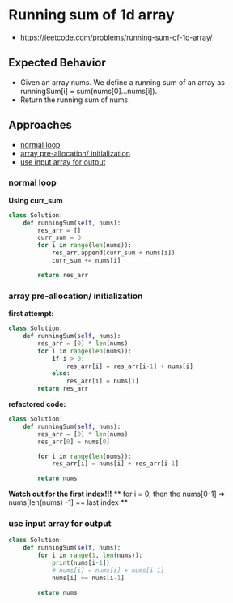 # Running sum of 1d array

- https://leetcode.com/problems/running-sum-of-1d-array/

## Expected Behavior

- Given an array nums. We define a running sum of an array as runningSum[i] = sum(nums[0]…nums[i]).
- Return the running sum of nums.

## Approaches

- [normal loop](#normal-loop)
- [array pre-allocation/ initialization](#array-pre-allocation-initialization)
- [use input array for output](#use-input-array-for-output)

### normal loop

**Using curr_sum**

```python
class Solution:
    def runningSum(self, nums):
        res_arr = []
        curr_sum = 0
        for i in range(len(nums)):
            res_arr.append(curr_sum + nums[i])
            curr_sum += nums[i]

        return res_arr
```

### array pre-allocation/ initialization

**first attempt:**

```python
class Solution:
    def runningSum(self, nums):
        res_arr = [0] * len(nums)
        for i in range(len(nums)):
            if i > 0:
                res_arr[i] = res_arr[i-1] + nums[i]
            else:
                res_arr[i] = nums[i]
        return res_arr
```

**refactored code:**

```python
class Solution:
    def runningSum(self, nums):
        res_arr = [0] * len(nums)
        res_arr[0] = nums[0]

        for i in range(len(nums)):
            res_arr[i] = nums[i] + res_arr[i-1]

        return nums
```

**Watch out for the first index!!!**
**
for i = 0,
then the nums[0-1] => nums[len(nums) -1] == last index
**

### use input array for output

```python
class Solution:
    def runningSum(self, nums):
        for i in range(1, len(nums)):
            print(nums[i-1])
            # nums[i] = nums[i] + nums[i-1]
            nums[i] += nums[i-1]

        return nums
```
